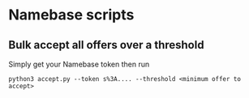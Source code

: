 # Namebase scripts


## Bulk accept all offers over a threshold

Simply get your Namebase token then run

```
python3 accept.py --token s%3A.... --threshold <minimum offer to accept>
```